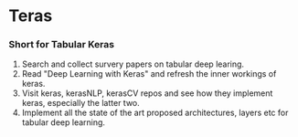 # Teras
### Short for Tabular Keras

1. Search and collect survery papers on tabular deep learing.
2. Read "Deep Learning with Keras" and refresh the inner workings of keras.
3. Visit keras, kerasNLP, kerasCV repos and see how they implement keras, especially the latter two.
4. Implement all the state of the art proposed architectures, layers etc for tabular deep learning.
